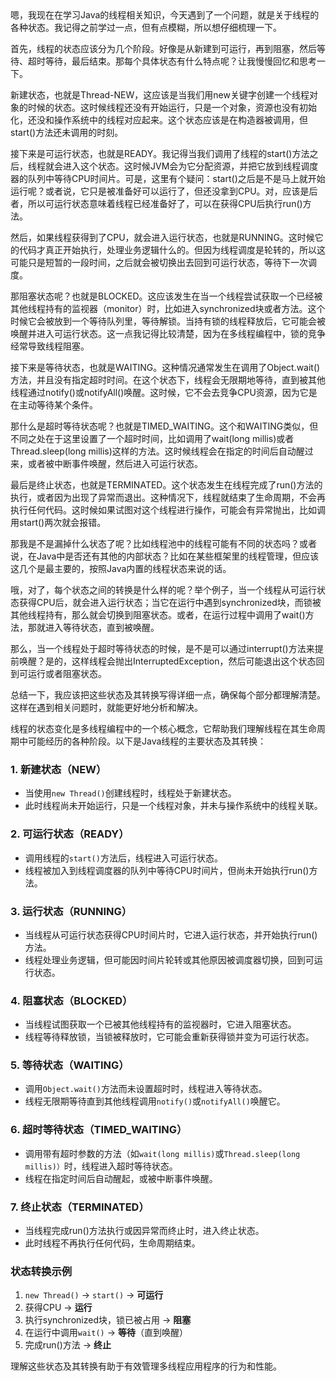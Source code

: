 <think>
嗯，我现在在学习Java的线程相关知识，今天遇到了一个问题，就是关于线程的各种状态。我记得之前学过一点，但有点模糊，所以想仔细梳理一下。

首先，线程的状态应该分为几个阶段。好像是从新建到可运行，再到阻塞，然后等待、超时等待，最后结束。那每个具体状态有什么特点呢？让我慢慢回忆和思考一下。

新建状态，也就是Thread-NEW，这应该是当我们用new关键字创建一个线程对象的时候的状态。这时候线程还没有开始运行，只是一个对象，资源也没有初始化，还没和操作系统中的线程对应起来。这个状态应该是在构造器被调用，但start()方法还未调用的时刻。

接下来是可运行状态，也就是READY。我记得当我们调用了线程的start()方法之后，线程就会进入这个状态。这时候JVM会为它分配资源，并把它放到线程调度器的队列中等待CPU时间片。可是，这里有个疑问：start()之后是不是马上就开始运行呢？或者说，它只是被准备好可以运行了，但还没拿到CPU。对，应该是后者，所以可运行状态意味着线程已经准备好了，可以在获得CPU后执行run()方法。

然后，如果线程获得到了CPU，就会进入运行状态，也就是RUNNING。这时候它的代码才真正开始执行，处理业务逻辑什么的。但因为线程调度是轮转的，所以这可能只是短暂的一段时间，之后就会被切换出去回到可运行状态，等待下一次调度。

那阻塞状态呢？也就是BLOCKED。这应该发生在当一个线程尝试获取一个已经被其他线程持有的监视器（monitor）时，比如进入synchronized块或者方法。这个时候它会被放到一个等待队列里，等待解锁。当持有锁的线程释放后，它可能会被唤醒并进入可运行状态。这一点我记得比较清楚，因为在多线程编程中，锁的竞争经常导致线程阻塞。

接下来是等待状态，也就是WAITING。这种情况通常发生在调用了Object.wait()方法，并且没有指定超时时间。在这个状态下，线程会无限期地等待，直到被其他线程通过notify()或notifyAll()唤醒。这时候，它不会去竞争CPU资源，因为它是在主动等待某个条件。

那什么是超时等待状态呢？也就是TIMED_WAITING。这个和WAITING类似，但不同之处在于这里设置了一个超时时间，比如调用了wait(long millis)或者Thread.sleep(long millis)这样的方法。这时候线程会在指定的时间后自动醒过来，或者被中断事件唤醒，然后进入可运行状态。

最后是终止状态，也就是TERMINATED。这个状态发生在线程完成了run()方法的执行，或者因为出现了异常而退出。这种情况下，线程就结束了生命周期，不会再执行任何代码。这时候如果试图对这个线程进行操作，可能会有异常抛出，比如调用start()两次就会报错。

那我是不是漏掉什么状态了呢？比如线程池中的线程可能有不同的状态吗？或者说，在Java中是否还有其他的内部状态？比如在某些框架里的线程管理，但应该这几个是最主要的，按照Java内置的线程状态来说的话。

哦，对了，每个状态之间的转换是什么样的呢？举个例子，当一个线程从可运行状态获得CPU后，就会进入运行状态；当它在运行中遇到synchronized块，而锁被其他线程持有，那么就会切换到阻塞状态。或者，在运行过程中调用了wait()方法，那就进入等待状态，直到被唤醒。

那么，当一个线程处于超时等待状态的时候，是不是可以通过interrupt()方法来提前唤醒？是的，这样线程会抛出InterruptedException，然后可能退出这个状态回到可运行或者阻塞状态。

总结一下，我应该把这些状态及其转换写得详细一点，确保每个部分都理解清楚。这样在遇到相关问题时，就能更好地分析和解决。
</think>

线程的状态变化是多线程编程中的一个核心概念，它帮助我们理解线程在其生命周期中可能经历的各种阶段。以下是Java线程的主要状态及其转换：

### 1. 新建状态（NEW）
- 当使用`new Thread()`创建线程时，线程处于新建状态。
- 此时线程尚未开始运行，只是一个线程对象，并未与操作系统中的线程关联。

### 2. 可运行状态（READY）
- 调用线程的`start()`方法后，线程进入可运行状态。
- 线程被加入到线程调度器的队列中等待CPU时间片，但尚未开始执行run()方法。

### 3. 运行状态（RUNNING）
- 当线程从可运行状态获得CPU时间片时，它进入运行状态，并开始执行run()方法。
- 线程处理业务逻辑，但可能因时间片轮转或其他原因被调度器切换，回到可运行状态。

### 4. 阻塞状态（BLOCKED）
- 当线程试图获取一个已被其他线程持有的监视器时，它进入阻塞状态。
- 线程等待释放锁，当锁被释放时，它可能会重新获得锁并变为可运行状态。

### 5. 等待状态（WAITING）
- 调用`Object.wait()`方法而未设置超时时，线程进入等待状态。
- 线程无限期等待直到其他线程调用`notify()`或`notifyAll()`唤醒它。

### 6. 超时等待状态（TIMED_WAITING）
- 调用带有超时参数的方法（如`wait(long millis)`或`Thread.sleep(long millis)）`时，线程进入超时等待状态。
- 线程在指定时间后自动醒起，或被中断事件唤醒。

### 7. 终止状态（TERMINATED）
- 当线程完成run()方法执行或因异常而终止时，进入终止状态。
- 此时线程不再执行任何代码，生命周期结束。

### 状态转换示例
1. `new Thread()` → `start()` → **可运行**
2. 获得CPU → **运行**
3. 执行synchronized块，锁已被占用 → **阻塞**
4. 在运行中调用`wait()` → **等待**（直到唤醒）
5. 完成run()方法 → **终止**

理解这些状态及其转换有助于有效管理多线程应用程序的行为和性能。